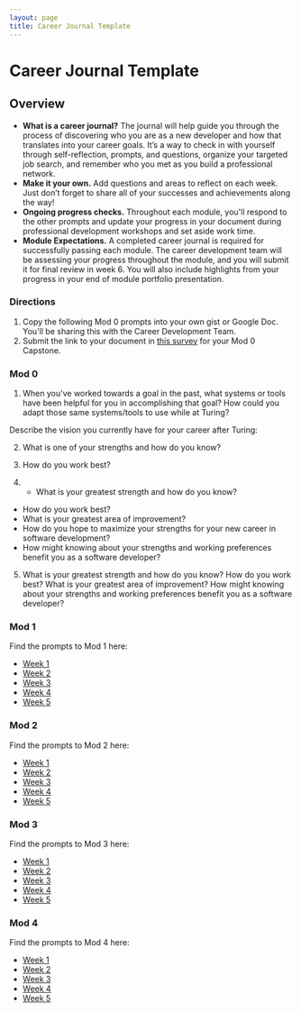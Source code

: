```yaml
---
layout: page
title: Career Journal Template
---
```


# Career Journal Template

## Overview
* **What is a career journal?** The journal will help guide you through the process of discovering who you are as a new developer and how that translates into your career goals.  It’s a way to check in with yourself through self-reflection, prompts, and questions, organize your targeted job search, and remember who you met as you build a professional network.   
* **Make it your own.** Add questions and areas to reflect on each week. Just don’t forget to share all of your successes and achievements along the way! 
* **Ongoing progress checks.** Throughout each module, you'll respond to the other prompts and update your progress in your document during professional development workshops and set aside work time. 
* **Module Expectations.** A completed career journal is required for successfully passing each module. The career development team will be assessing your progress throughout the module, and you will submit it for final review in week 6. You will also include highlights from your progress in your end of module portfolio presentation. 

### Directions
1. Copy the following Mod 0 prompts into your own gist or Google Doc. You'll be sharing this with the Career Development Team. 
2. Submit the link to your document in [this survey](https://forms.gle/x4DCbZV64Z1ouyrY6) for your Mod 0 Capstone. 

### Mod 0 
1. When you've worked towards a goal in the past, what systems or tools have been helpful for you in accomplishing that goal? How could you adapt those same systems/tools to use while at Turing? 


Describe the vision you currently have for your career after Turing: 

2. What is one of your strengths and how do you know? 

3. How do you work best? 

4.    * What is your greatest strength and how do you know?
   * How do you work best?
   * What is your greatest area of improvement?
   * How do you hope to maximize your strengths for your new career in software development?
   * How might knowing about your strengths and working preferences benefit you as a software developer?

5. What is your greatest strength and how do you know?
How do you work best?
What is your greatest area of improvement?
How might knowing about your strengths and working preferences benefit you as a software developer?

### Mod 1
Find the prompts to Mod 1 here:
* [Week 1](https://github.com/turingschool/career-development-curriculum-site/blob/master/module_one/mod1_career_journal_prompts.md#week-1)
* [Week 2](https://github.com/turingschool/career-development-curriculum-site/blob/master/module_one/mod1_career_journal_prompts.md#week-2)
* [Week 3](https://github.com/turingschool/career-development-curriculum-site/blob/master/module_one/mod1_career_journal_prompts.md#week-3)
* [Week 4](https://github.com/turingschool/career-development-curriculum-site/blob/master/module_one/mod1_career_journal_prompts.md#week-4)
* [Week 5](https://github.com/turingschool/career-development-curriculum-site/blob/master/module_one/mod1_career_journal_prompts.md#week-5)

### Mod 2
Find the prompts to Mod 2 here:
* [Week 1](https://github.com/turingschool/career-development-curriculum-site/blob/master/module_two/mod2_career_journal_prompts.md#week-1)
* [Week 2](https://github.com/turingschool/career-development-curriculum-site/blob/master/module_two/mod2_career_journal_prompts.md#week-2)
* [Week 3](https://github.com/turingschool/career-development-curriculum-site/blob/master/module_two/mod2_career_journal_prompts.md#week-3)
* [Week 4](https://github.com/turingschool/career-development-curriculum-site/blob/master/module_two/mod2_career_journal_prompts.md#week-4)
* [Week 5](https://github.com/turingschool/career-development-curriculum-site/blob/master/module_two/mod2_career_journal_prompts.md#week-5)

### Mod 3
Find the prompts to Mod 3 here:
* [Week 1](https://github.com/turingschool/career-development-curriculum-site/blob/master/module_three/mod3_career_journal_prompts.md#week-1)
* [Week 2](https://github.com/turingschool/career-development-curriculum-site/blob/master/module_three/mod3_career_journal_prompts.md#week-2)
* [Week 3](https://github.com/turingschool/career-development-curriculum-site/blob/master/module_three/mod3_career_journal_prompts.md#week-3)
* [Week 4](https://github.com/turingschool/career-development-curriculum-site/blob/master/module_three/mod3_career_journal_prompts.md#week-4)
* [Week 5](https://github.com/turingschool/career-development-curriculum-site/blob/master/module_three/mod3_career_journal_prompts.md#week-5)


### Mod 4
Find the prompts to Mod 4 here:
* [Week 1](https://github.com/turingschool/career-development-curriculum-site/blob/master/module_four/mod4_career_journal_prompts.md#week-1)
* [Week 2](https://github.com/turingschool/career-development-curriculum-site/blob/master/module_four/mod4_career_journal_prompts.md#week-2)
* [Week 3](https://github.com/turingschool/career-development-curriculum-site/blob/master/module_four/mod4_career_journal_prompts.md#week-3)
* [Week 4](https://github.com/turingschool/career-development-curriculum-site/blob/master/module_four/mod4_career_journal_prompts.md#week-4)
* [Week 5](https://github.com/turingschool/career-development-curriculum-site/blob/master/module_four/mod4_career_journal_prompts.md#week-5)
